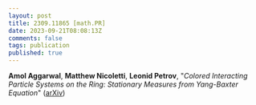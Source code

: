 ```yaml
---
layout: post
title: 2309.11865 [math.PR]
date: 2023-09-21T08:08:13Z
comments: false
tags: publication
published: true
---
```


<b>Amol Aggarwal</b>, <b>Matthew Nicoletti</b>, <b>Leonid Petrov</b>, "<i>Colored Interacting Particle Systems on the Ring: Stationary Measures  from Yang-Baxter Equation</i>" ([arXiv](http://arxiv.org/abs/2309.11865v1))
